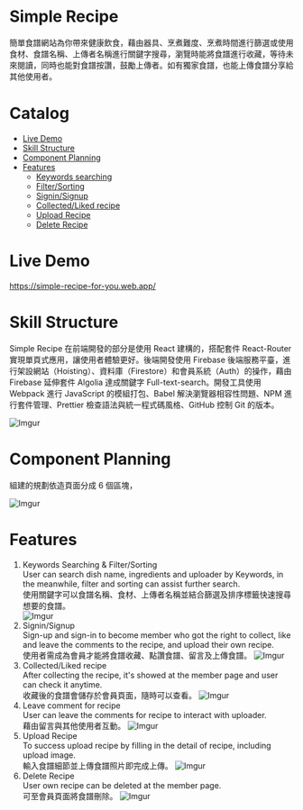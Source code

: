 # Simple Recipe

簡單食譜網站為你帶來健康飲食，藉由器具、烹煮難度、烹煮時間進行篩選或使用食材、食譜名稱、上傳者名稱進行關鍵字搜尋，瀏覽時能將食譜進行收藏，等待未來閱讀，同時也能對食譜按讚，鼓勵上傳者。如有獨家食譜，也能上傳食譜分享給其他使用者。

# Catalog

- [Live Demo](#live-demo)
- [Skill Structure](#skill-structure)
- [Component Planning](#component-planning)
- [Features](#features)
  - [Keywords searching](#keywords-searching)
  - [Filter/Sorting](#filter/sorting)
  - [Signin/Signup](#signin/signup)
  - [Collected/Liked recipe](#collected/liked-recipe)
  - [Upload Recipe](#upload-recipe)
  - [Delete Recipe](#delete-recipe)

# Live Demo

https://simple-recipe-for-you.web.app/

# Skill Structure

Simple Recipe 在前端開發的部分是使用 React 建構的，搭配套件 React-Router 實現單頁式應用，讓使用者體驗更好。後端開發使用 Firebase 後端服務平臺，進行架設網站（Hoisting）、資料庫（Firestore）和會員系統（Auth）的操作，藉由 Firebase 延伸套件 Algolia 達成關鍵字 Full-text-search。開發工具使用 Webpack 進行 JavaScript 的模組打包、Babel 解決瀏覽器相容性問題、NPM 進行套件管理、Prettier 檢查語法與統一程式碼風格、GitHub 控制 Git 的版本。

![Imgur](https://i.imgur.com/04sMOA9.png)

# Component Planning

組建的規劃依造頁面分成 6 個區塊，

![Imgur](https://i.imgur.com/zMy7BPu.png)

# Features

1. Keywords Searching & Filter/Sorting </br>
   User can search dish name, ingredients and uploader by Keywords, in the meanwhile, filter and sorting can assist further search.</br>
   使用關鍵字可以食譜名稱、食材、上傳者名稱並結合篩選及排序標籤快速搜尋想要的食譜。</br>
   ![Imgur](https://i.imgur.com/Ed62lr1.gif)
2. Signin/Signup</br>
   Sign-up and sign-in to become member who got the right to collect, like and leave the comments to the recipe, and upload their own recipe.</br>
   使用者需成為會員才能將食譜收藏、點讚食譜、留言及上傳食譜。
   ![Imgur](https://i.imgur.com/2zyEyyL.gif)
3. Collected/Liked recipe</br>
   After collecting the recipe, it's showed at the member page and user can check it anytime.</br>
   收藏後的食譜會儲存於會員頁面，隨時可以查看。
   ![Imgur](https://i.imgur.com/bZVkkyU.gif)
4. Leave comment for recipe</br>
   User can leave the comments for recipe to interact with uploader.</br>
   藉由留言與其他使用者互動。
   ![Imgur](https://i.imgur.com/dxZQ9MJ.gif)
5. Upload Recipe</br>
   To success upload recipe by filling in the detail of recipe, including upload image.</br>
   輸入食譜細節並上傳食譜照片即完成上傳。
   ![Imgur](https://i.imgur.com/Zqj9ZNd.gif)
6. Delete Recipe</br>
   User own recipe can be deleted at the member page.</br>
   可至會員頁面將食譜刪除。
   ![Imgur](https://i.imgur.com/WYbXzXn.gif)
